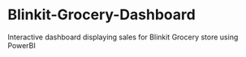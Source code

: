 # Blinkit-Grocery-Dashboard
Interactive dashboard displaying sales for Blinkit Grocery store using PowerBI
